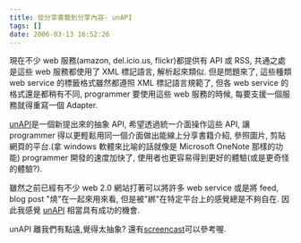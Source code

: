 ```yaml
---
title: 從分享書籤到分享內容- unAPI
tags: []
date: 2006-03-13 16:52:26
---
```


現在不少 web 服務(amazon, del.icio.us, flickr)都提供有 API 或 RSS, 
共通之處是這些 web 服務都使用了 XML 標記語言, 解析起來類似.
但是問題來了, 這些種類 web service 的標籤格式雖然都遵照 XML 標記語言規範了, 
但各 web service 的格式還是都稍有不同, programmer 要使用這些 web 服務的時候, 每要支援一個服務就得重寫一個 Adapter.

[unAPI](http://unapi.info/specs/)是一個新提出來的抽象 API, 
希望透過統一介面操作這些 API, 
讓 programmer 得以更輕鬆用同一個介面做出能線上分享書籍介紹, 參照圖片, 剪貼網頁的平台.(拿 windows 軟體來比喻的話就像是 Microsoft OneNote 那樣的功能)
programmer 開發的速度加快了, 使用者也更容易得到更好的體驗(或是更奇怪的體驗?).

雖然之前已經有不少 web 2.0 網站打著可以將許多 web service 或是將 feed, blog post "燒"在一起來用來看, 
但是被"綁"在特定平台上的感覺總是不夠自在.
因此我感覺 [unAPI](http://unapi.info/specs/) 相當具有成功的機會.

unAPI 離我們有點遠,覺得太抽象? 還有[screencast](http://onebiglibrary.net/project/unapi/dawn-of-social-clipboards-screencast)可以參考喔.